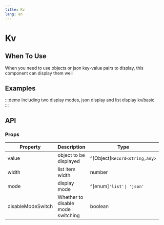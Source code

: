 ```yaml
---
title: Kv
lang: en
---
```

# Kv

## When To Use

When you need to use objects or json key-value pairs to display, this component can display them well

## Examples

:::demo Including two display modes, json display and list display
kv/basic
:::

## API

### Props

| Property          | Description                       | Type                          | default |
| ----------------- | --------------------------------- | ----------------------------- | ------- |
| value             | object to be displayed            | ^[Object]`Record<string,any>` |         |
| width             | list item width                   | number                        |         |
| mode              | display mode                      | ^[enum]`'list'\| 'json'`      | list    |
| disableModeSwitch | Whether to disable mode switching | boolean                       |         |
